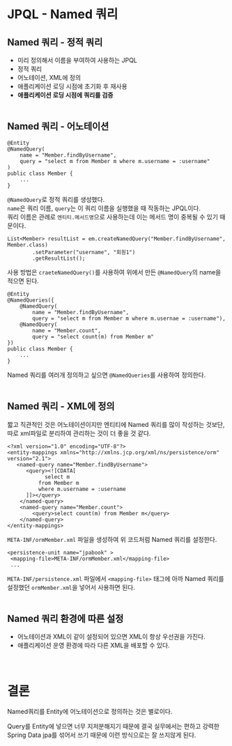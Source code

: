 # JPQL - Named 쿼리

## Named 쿼리 - 정적 쿼리

- 미리 정의해서 이름을 부여하여 사용하는 JPQL
- 정적 쿼리
- 어노테이션, XML에 정의
- 애플리케이션 로딩 시점에 초기화 후 재사용
- **애플리케이션 로딩 시점에 쿼리를 검증**
  <br><br>

## Named 쿼리 - 어노테이션

```
@Entity
@NamedQuery(
    name = "Member.findByUsername",
    query = "select m from Member m where m.username = :username"
)
public class Member {
    ...
}
```

`@NamedQuery`로 정적 쿼리를 생성했다.<br>
`name`은 쿼리 이름, `query`는 이 쿼리 이름을 실행했을 때 작동하는 JPQL이다.<br>
쿼리 이름은 관례로 `엔티티.메서드명`으로 사용하는데 이는 메서드 명이 중복될 수 있기 때문이다.

```
List<Member> resultList = em.createNamedQuery("Member.findByUsername", Member.class)
        .setParameter("username", "회원1")
        .getResultList();
```

사용 방법은 `craeteNamedQuery()`를 사용하여 위에서 만든 `@NamedQuery`의 name을 적으면 된다.

```
@Entity
@NamedQueries({
    @NamedQuery(
        name = "Member.findByUsername",
        query = "select m from Member m where m.usernae = :username"),
    @NamedQuery(
        name = "Member.count",
        query = "select count(m) from Member m"
})
public class Member {
    ...
}
```

Named 쿼리를 여러개 정의하고 싶으면 `@NamedQueries`를 사용하여 정의한다.
<br><br>

## Named 쿼리 - XML에 정의

짧고 직관적인 것은 어노테이션이지만 엔티티에 Named 쿼리를 많이 작성하는 것보단, 따로 xml파일로 분리하여 관리하는 것이 더 좋을 것 같다.

```
<?xml version="1.0" encoding="UTF-8"?>
<entity-mappings xmlns="http://xmlns.jcp.org/xml/ns/persistence/orm" version="2.1">
   <named-query name="Member.findByUsername">
      <query><![CDATA[
            select m
          from Member m
          where m.username = :username
      ]]></query>
    </named-query>
    <named-query name="Member.count">
        <query>select count(m) from Member m</query>
    </named-query>
</entity-mappings>
```

`META-INF/ormMember.xml` 파일을 생성하여 위 코드처럼 Named 쿼리를 설정한다.

```
<persistence-unit name="jpabook" >
 <mapping-file>META-INF/ormMember.xml</mapping-file>
 ...
```

`META-INF/persistence.xml` 파일에서 `<mapping-file>` 태그에 아까 Named 쿼리를 설정했던 `ormMember.xml`을 넣어서 사용하면 된다.
<br><br>

## Named 쿼리 환경에 따른 설정

- 어노테이션과 XML이 같이 설정되어 있으면 XML이 항상 우선권을 가진다.
- 애플리케이션 운영 환경에 따라 다른 XML을 배포할 수 있다.
  <br><br><br>

# 결론

Named쿼리를 Entity에 어노테이션으로 정의하는 것은 별로이다.

Query를 Entity에 넣으면 너무 지저분해지기 때문에 결국 실무에서는 편하고 강력한 Spring Data jpa를 섞어서 쓰기 때문에 이런 방식으로는 잘 쓰지않게 된다.
